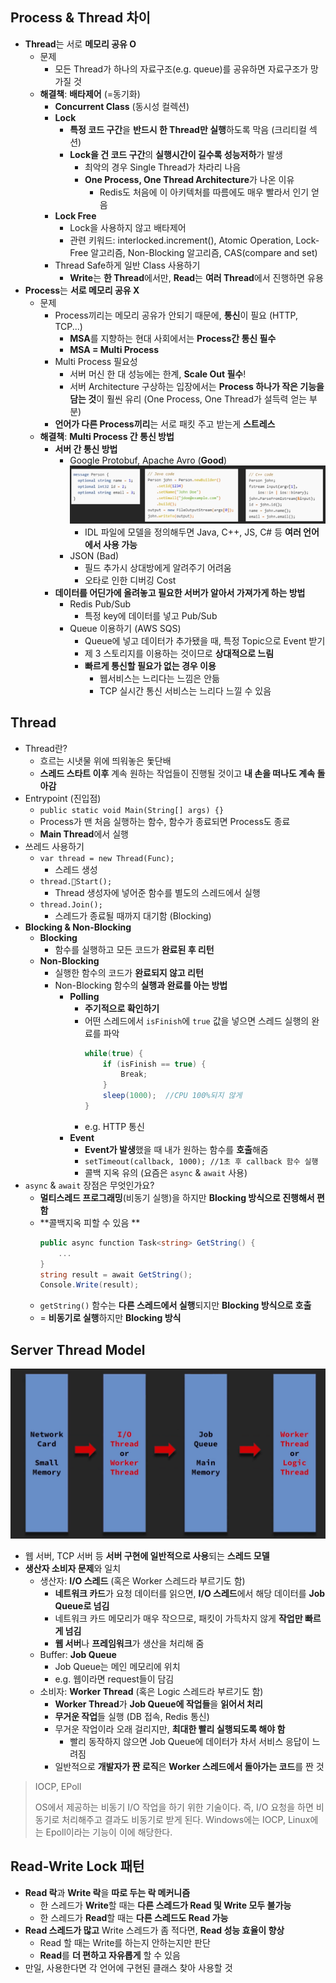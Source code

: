 ## Process & Thread 차이
- **Thread**는 서로 **메모리 공유 O**
	- 문제
		- 모든 Thread가 하나의 자료구조(e.g. queue)를 공유하면 자료구조가 망가질 것
	- **해결책**: **배타제어** (=동기화) 
		- **Concurrent Class** (동시성 컬렉션)
		- **Lock**
			- **특정 코드 구간**을 **반드시 한 Thread만 실행**하도록 막음 (크리티컬 섹션)
			- **Lock을 건 코드 구간**의 **실행시간이 길수록 성능저하**가 발생
				- 최악의 경우 Single Thread가 차라리 나음
				- **One Process, One Thread Architecture**가 나온 이유
					- Redis도 처음에 이 아키텍처를 따름에도 매우 빨라서 인기 얻음
		- **Lock Free**
			- Lock을 사용하지 않고 배타제어
			- 관련 키워드: interlocked.increment(), Atomic Operation, Lock-Free 알고리즘, Non-Blocking 알고리즘, CAS(compare and set)
		- Thread Safe하게 일반 Class 사용하기
			- **Write**는 **한 Thread**에서만, **Read**는 **여러 Thread**에서 진행하면 유용
- **Process**는 **서로 메모리 공유 X**
	- 문제
		- Process끼리는 메모리 공유가 안되기 때문에, **통신**이 필요 (HTTP, TCP...)
			- **MSA**를 지향하는 현대 사회에서는 **Process간 통신 필수**
			- **MSA = Multi Process**
		- Multi Process 필요성
			- 서버 머신 한 대 성능에는 한계, **Scale Out 필수**!
			- 서버 Architecture 구상하는 입장에서는 **Process 하나가 작은 기능을 담는 것**이 훨씬 유리 (One Process, One Thread가 설득력 얻는 부분)
		- **언어가 다른 Process끼리**는 서로 패킷 주고 받는게 **스트레스**
	- **해결책**: **Multi Process 간 통신 방법** 
		- **서버 간 통신 방법**
			- Google Protobuf, Apache Avro (**Good**)
				![](../images/idl_with_different_language.png)
				- IDL 파일에 모델을 정의해두면 Java, C++, JS, C# 등 **여러 언어에서 사용 가능**
			- JSON (Bad)
				- 필드 추가시 상대방에게 알려주기 어려움
				- 오타로 인한 디버깅 Cost
		- **데이터를 어딘가에 올려놓고 필요한 서버가 알아서 가져가게 하는 방법**
			- Redis Pub/Sub
				- 특정 key에 데이터를 넣고 Pub/Sub
			- Queue 이용하기 (AWS SQS)
				- Queue에 넣고 데이터가 추가됐을 때, 특정 Topic으로 Event 받기
				- 제 3 스토리지를 이용하는 것이므로 **상대적으로 느림**
				- **빠르게 통신할 필요가 없는 경우 이용**
					- 웹서비스는 느리다는 느낌은 안듦
					- TCP 실시간 통신 서비스는 느리다 느낄 수 있음
## Thread
- Thread란?
	- 흐르는 시냇물 위에 띄워놓은 돛단배
	- **스레드 스타트 이후** 계속 원하는 작업들이 진행될 것이고 **내 손을 떠나도 계속 돌아감**
- Entrypoint (진입점)
	- `public static void Main(String[] args) {}`
	- Process가 맨 처음 실행하는 함수, 함수가 종료되면 Process도 종료
	- **Main Thread**에서 실행
- 쓰레드 사용하기
	- `var thread = new Thread(Func);`
		- 스레드 생성
	- `thread.Start();`
		- Thread 생성자에 넣어준 함수를 별도의 스레드에서 실행
	- `thread.Join();`
		- 스레드가 종료될 때까지 대기함 (Blocking)
- **Blocking & Non-Blocking**
	- **Blocking**
		- 함수를 실행하고 모든 코드가 **완료된 후 리턴**
	- **Non-Blocking**
		- 실행한 함수의 코드가 **완료되지 않고 리턴**
		- Non-Blocking 함수의 **실행과 완료를 아는 방법**
			- **Polling**
				- **주기적으로 확인하기**
				- 어떤 스레드에서 `isFinish`에 `true` 값을 넣으면 스레드 실행의 완료를 파악
					```C#
					while(true) {
						if (isFinish == true) {
							Break;
						}
						sleep(1000);  //CPU 100%되지 않게
					}
					```
				- e.g. HTTP 통신
			- **Event**
				- **Event가 발생**했을 때 내가 원하는 함수를 **호출**해줌
				- `setTimeout(callback, 1000); //1초 후 callback 함수 실행`
				- 콜백 지옥 유의 (요즘은 `async` & `await` 사용)
- `async` & `await` 장점은 무엇인가요?
	- **멀티스레드 프로그래밍**(비동기 실행)을 하지만 **Blocking 방식으로 진행해서 편함**
	- **콜백지옥 피할 수 있음 **
		```C#
		public async function Task<string> GetString() {
			...
		}
		string result = await GetString();
		Console.Write(result);
		```
	- `getString()` 함수는 **다른 스레드에서 실행**되지만 **Blocking 방식으로 호출**
	- = **비동기로 실행**하지만 **Blocking 방식**

## Server Thread Model
![server_thread_model](../images/server_thread_model.png)
- 웹 서버, TCP 서버 등 **서버 구현에 일반적으로 사용**되는 **스레드 모델**
- **생산자 소비자 문제**와 일치
	- 생산자: **I/O 스레드** (혹은 Worker 스레드라 부르기도 함)
		- **네트워크 카드**가 요청 데이터를 읽으면, **I/O 스레드**에서 해당 데이터를 **Job Queue로 넘김**
		- 네트워크 카드 메모리가 매우 작으므로, 패킷이 가득차지 않게 **작업만 빠르게 넘김**
		- **웹 서버**나 **프레임워크**가 생산을 처리해 줌
	- Buffer: **Job Queue**
		- Job Queue는 메인 메모리에 위치
		- e.g. 웹이라면 request들이 담김
	- 소비자: **Worker Thread** (혹은 Logic 스레드라 부르기도 함)
		- **Worker Thread**가 **Job Queue에 작업들**을 **읽어서 처리**
		- **무거운 작업**들 실행 (DB 접속, Redis 통신)
		- 무거운 작업이라 오래 걸리지만, **최대한 빨리 실행되도록 해야 함**
			- 빨리 동작하지 않으면 Job Queue에 데이터가 차서 서비스 응답이 느려짐
		- 일반적으로 **개발자가 짠 로직**은 **Worker 스레드에서 돌아가는 코드**를 짠 것

>IOCP, EPoll
>
>OS에서 제공하는 비동기 I/O 작업을 하기 위한 기술이다. 
>즉, I/O 요청을 하면 비동기로 처리해주고 결과도 비동기로 받게 된다. Windows에는 IOCP, Linux에는 Epoll이라는 기능이 이에 해당한다.

## Read-Write Lock 패턴
- **Read 락**과 **Write 락**을 **따로 두는 락 메커니즘**
	- 한 스레드가 **Write**할 때는 **다른 스레드가 Read 및 Write 모두 불가능**
	- 한 스레드가 **Read**할 때는 **다른 스레드도 Read 가능**
- **Read 스레드가 많고** Write 스레드가 좀 적다면, **Read 성능 효율이 향상**
	- Read 할 때는 Write를 하는지 안하는지만 판단
	- **Read**를 **더 편하고 자유롭게** 할 수 있음
- 만일, 사용한다면 각 언어에 구현된 클래스 찾아 사용할 것
